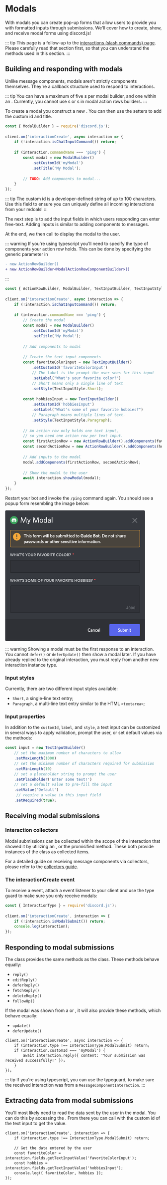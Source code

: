 # Modals

With modals you can create pop-up forms that allow users to provide you with formatted inputs through submissions. We'll cover how to create, show, and receive modal forms using discord.js!

::: tip
This page is a follow-up to the [interactions (slash commands) page](/interactions/slash-commands.md). Please carefully read that section first, so that you can understand the methods used in this section.
:::

## Building and responding with modals

Unlike message components, modals aren't strictly components themselves. They're a callback structure used to respond to interactions.

::: tip
You can have a maximum of five <DocsLink path="class/ActionRowBuilder" />s per modal builder, and one <DocsLink path="class/TextInputBuilder" /> within an <DocsLink path="class/ActionRowBuilder" />. Currently, you cannot use <DocsLink path="class/SelectMenuBuilder" />s or <DocsLink path="class/ButtonBuilder" />s in modal action rows builders.
:::

To create a modal you construct a new <DocsLink path="class/ModalBuilder" />. You can then use the setters to add the custom id and title.

```js {1,7-13}
const { ModalBuilder } = require('discord.js');

client.on('interactionCreate', async interaction => {
	if (!interaction.isChatInputCommand()) return;

	if (interaction.commandName === 'ping') {
		const modal = new ModalBuilder()
			.setCustomId('myModal')
			.setTitle('My Modal');

		// TODO: Add components to modal...
	}
});
```
::: tip
The custom id is a developer-defined string of up to 100 characters. Use this field to ensure you can uniquely define all incoming interactions from your mdoals!
:::

The next step is to add the input fields in which users responding can enter free-text. Adding inputs is similar to adding components to messages.

At the end, we then call <DocsLink path="class/ChatInputCommandInteraction?scrollTo=showModal" /> to display the modal to the user.

::: warning
If you're using typescript you'll need to specify the type of components your action row holds. This can be done by specifying the generic parameter in <DocsLink path="class/ActionRowBuilder" />

```diff
- new ActionRowBuilder()
+ new ActionRowBuilder<ModalActionRowComponentBuilder>()
```
:::

```js {1,12-34}
const { ActionRowBuilder, ModalBuilder, TextInputBuilder, TextInputStyle } = require('discord.js');

client.on('interactionCreate', async interaction => {
	if (!interaction.isChatInputCommand()) return;

	if (interaction.commandName === 'ping') {
		// Create the modal
		const modal = new ModalBuilder()
			.setCustomId('myModal')
			.setTitle('My Modal');

		// Add components to modal

		// Create the text input components
		const favoriteColorInput = new TextInputBuilder()
			.setCustomId('favoriteColorInput')
		    // The label is the prompt the user sees for this input
			.setLabel("What's your favorite color?")
		    // Short means only a single line of text
			.setStyle(TextInputStyle.Short);

		const hobbiesInput = new TextInputBuilder()
			.setCustomId('hobbiesInput')
			.setLabel("What's some of your favorite hobbies?")
		    // Paragraph means multiple lines of text.
			.setStyle(TextInputStyle.Paragraph);

		// An action row only holds one text input,
		// so you need one action row per text input.
		const firstActionRow = new ActionRowBuilder().addComponents(favoriteColorInput);
		const secondActionRow = new ActionRowBuilder().addComponents(hobbiesInput);

		// Add inputs to the modal
		modal.addComponents(firstActionRow, secondActionRow);

		// Show the modal to the user
		await interaction.showModal(modal);
	}
});
```

Restart your bot and invoke the `/ping` command again. You should see a popup form resembling the image below:

<img width=450 src="./images/modal-example.png">

::: warning
Showing a modal must be the first response to an interaction. You cannot `defer()` or `deferUpdate()` then show a modal later. If you have already replied to the original interaction, you must reply from another new interaction instance type.

### Input styles

Currently, there are two different input styles available:
- `Short`, a single-line text entry;
- `Paragraph`, a multi-line text entry similar to the HTML `<textarea>`;

### Input properties

In addition to the `customId`, `label`, and `style`, a text input can be customized in several  ways to apply validation, prompt the user, or set default values via the <DocsLink path="class/TextInputBuilder" /> methods:

```js
const input = new TextInputBuilder()
	// set the maximum number of characters to allow
	.setMaxLength(1000)
	// set the minimum number of characters required for submission
	.setMinLength(10)
	// set a placeholder string to prompt the user
	.setPlaceholder('Enter some text!')
	// set a default value to pre-fill the input
	.setValue('Default')
	 // require a value in this input field
	.setRequired(true);
```

## Receiving modal submissions

### Interaction collectors

Modal submissions can be collected within the scope of the interaction that showed it by utilizing an <DocsLink path="class/InteractionCollector"/>, or the <DocsLink path="class/ChatInputCommandInteraction?scrollTo=awaitModalSubmit" /> promisified method. These both provide instances of the <DocsLink path="class/ModalSubmitInteraction"/> class as collected items.

For a detailed guide on receiving message components via collectors, please refer to the [collectors guide](/popular-topics/collectors.md#interaction-collectors).

### The interactionCreate event

To receive a <DocsLink path="class/ModalSubmtInteraction"/> event, attach a <DocsLink path="class/Client?scrollTo=e-interactionCreate"/> event listener to your client and use the <DocsLink path="class/BaseInteraction?scrollTo=isModalSubmit"/> type guard to make sure you only receive modals:

```js {1,4}
const { InteractionType } = require('discord.js');

client.on('interactionCreate', interaction => {
	if (!interaction.isModalSubmit()) return;
	console.log(interaction);
});
```

## Responding to modal submissions

The <DocsLink path="class/ModalSubmtInteraction"/> class provides the same methods as the <DocsLink path="class/ChatInputCommandInteraction"/> class. These methods behave equally:
- `reply()`
- `editReply()`
- `deferReply()`
- `fetchReply()`
- `deleteReply()`
- `followUp()`

If the modal was shown from a <DocsLink path="class/ButtonInteraction"/> or <DocsLink path="class/SelectMenuInteraction"/>, it will also provide these methods, which behave equally:
- `update()`
- `deferUpdate()`

```js{1,3-5}
client.on('interactionCreate', async interaction => {
	if (interaction.type !== InteractionType.ModalSubmit) return;
	if (interaction.customId === 'myModal') {
		await interaction.reply({ content: 'Your submission was received successfully!' });
	}
});
```

::: tip
If you're using typescript, you can use the <DocsLink path="class/ModalSubmitInteraction?scrollTo=isFromMessage"/> typeguard, to make sure the received interaction was from a `MessageComponentInteraction`.
:::

## Extracting data from modal submissions

You'll most likely need to read the data sent by the user in the modal. You can do this by accessing the <DocsLink path="class/ModalSubmtInteraction?scrollTo=fields"/>. From there you can call <DocsLink path="class/ModalSubmitFields?scrollTo=getTextInputValue"/> with the custom id of the text input to get the value.

```js{5-7}
client.on('interactionCreate', interaction => {
	if (interaction.type !== InteractionType.ModalSubmit) return;

	// Get the data entered by the user
	const favoriteColor = interaction.fields.getTextInputValue('favoriteColorInput');
	const hobbies = interaction.fields.getTextInputValue('hobbiesInput');
	console.log({ favoriteColor, hobbies });
});
```
